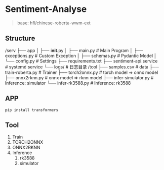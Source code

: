 
# Sentiment-Analyse
> base: hfl/chinese-roberta-wwm-ext


## Structure
/serv
├── app
│   ├── __init__.py
│   ├── main.py          # Main Program
│   ├── exceptions.py    # Custom Exception
│   ├── schemas.py       # Pydantic Model
│   └── config.py        # Settings
├── requirements.txt
├── sentiment-api.service     # systemd service
└── logs/                # 日志目录
/tool
├── samples.csv  # data
├── train-roberta.py    # Trainer
├── torch2onnx.py       # torch model => onnx model
├── onnx2rknn.py        # onnx model => rknn model
├── infer-simulator.py  # Inference: simulator
└── infer-rk3588.py     # Inference: rk3588 

## APP

```
pip install transformers
```


## Tool

1. Train
2. TORCH2ONNX
3. ONNX2RKNN
4. Inference
   1. rk3588
   2. simulator
